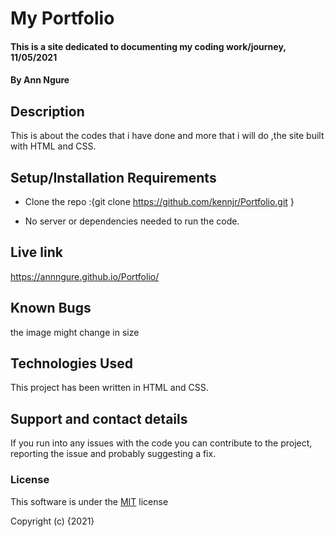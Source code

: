 

# My Portfolio

#### This is a site dedicated to documenting my coding work/journey, 11/05/2021

#### By **Ann Ngure**

## Description
This is about the codes that i have done and more that i will do ,the site built with HTML and CSS.

## Setup/Installation Requirements

* Clone the repo :{git clone https://github.com/kennjr/Portfolio.git }

* No server or dependencies needed to run the code.

## Live link

https://annngure.github.io/Portfolio/

## Known Bugs
the image might change in size

## Technologies Used

This project has been written in HTML and CSS.

## Support and contact details

If you run into any issues with the code you can contribute to the project, reporting the issue and probably suggesting a fix.

### License

This software is under the [MIT](LICENSE) license

Copyright (c) {2021} 

